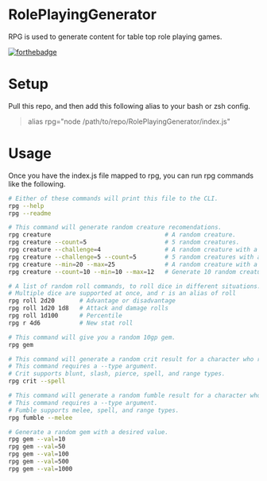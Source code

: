 # RolePlayingGenerator
RPG is used to generate content for table top role playing games.

[![forthebadge](https://forthebadge.com/images/badges/made-with-javascript.svg)](https://forthebadge.com)

# Setup
Pull this repo, and then add this following alias to your bash or zsh config.
>alias rpg="node /path/to/repo/RolePlayingGenerator/index.js"

# Usage
Once you have the index.js file mapped to rpg, you can run rpg commands like the following.

```bash
# Either of these commands will print this file to the CLI.
rpg --help
rpg --readme
```

```bash
# This command will generate random creature recomendations.
rpg creature                                # A random creature.
rpg creature --count=5                      # 5 random creatures.
rpg creature --challenge=4                  # A random creature with a challenge rating of 4.
rpg creature --challenge=5 --count=5        # 5 random creatures with a challenge rating of 5.
rpg creature --min=20 --max=25              # A random creature with a challenge rating between 20 and 25.
rpg creature --count=10 --min=10 --max=12   # Generate 10 random creatures with a challenge rating between 10 and 12.
```

```bash
# A list of random roll commands, to roll dice in different situations.
# Multiple dice are supported at once, and r is an alias of roll
rpg roll 2d20       # Advantage or disadvantage
rpg roll 1d20 1d8   # Attack and damage rolls
rpg roll 1d100      # Percentile
rpg r 4d6           # New stat roll
```

```bash
# This command will give you a random 10gp gem.
rpg gem
```

```bash
# This command will generate a random crit result for a character who rolled a 20 on their spell attack role.
# This command requires a --type argument.
# Crit supports blunt, slash, pierce, spell, and range types.
rpg crit --spell
```

```bash
# This command will generate a random fumble result for a character who rolled a 1 on their melee attack role.
# This command requires a --type argument.
# Fumble supports melee, spell, and range types.
rpg fumble --melee
```

```bash
# Generate a random gem with a desired value.
rpg gem --val=10
rpg gem --val=50
rpg gem --val=100
rpg gem --val=500
rpg gem --val=1000
```